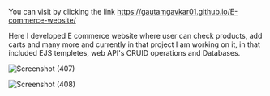 You can visit by clicking the link https://gautamgavkar01.github.io/E-commerce-website/

Here I developed E commerce website where user can check products, add carts and many more and currently in that project I am working on it, in that included EJS templetes, web API's CRUID operations and Databases.

![Screenshot (407)](https://github.com/gautamgavkar01/E-commerce-website/assets/143380017/16bfcd74-fca8-4728-9623-d597310d99d7)


![Screenshot (408)](https://github.com/gautamgavkar01/E-commerce-website/assets/143380017/31246ab8-7f92-4c79-98c1-46a9870b859f)
